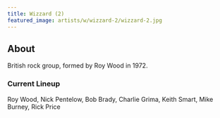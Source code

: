 ```yaml
---
title: Wizzard (2)
featured_image: artists/w/wizzard-2/wizzard-2.jpg
---
```

## About

British rock group, formed by Roy Wood in 1972. 


### Current Lineup

Roy Wood, Nick Pentelow, Bob Brady, Charlie Grima, Keith Smart, Mike Burney, Rick Price

